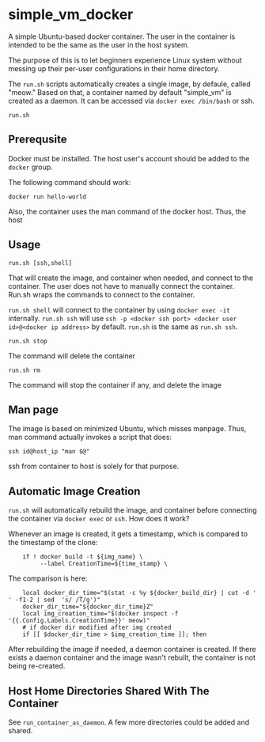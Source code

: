 # simple_vm_docker

A simple Ubuntu-based docker container. The user in the container is intended to be
the same as the user in the host system.

The purpose of this is to let beginners experience Linux system without messing up
their per-user configurations in their home directory.

The ```run.sh``` scripts automatically creates a single image, by defaule, called "meow."
Based on that, a container named by default "simple_vm" is created as a daemon.
It can be accessed via ```docker exec /bin/bash``` or ssh.

```
run.sh

```

## Prerequsite

Docker must be installed. The host user's account should be added to the ```docker``` group.

The following command should work:
```
docker run hello-world
```

Also, the container uses the man command of the docker host. Thus, the host

## Usage

```
run.sh [ssh,shell]
```

That will create the image, and container when needed, and connect to the container.
The user does not have to manually connect the container. Run.sh wraps the commands
to connect to the container.

```run.sh shell``` will connect to the container by using ```docker exec -it``` internally.
```run.sh ssh``` will use ```ssh -p <docker ssh port> <docker user id>@<docker ip address>```
by default. ```run.sh``` is the same as ```run.sh ssh```.


```
run.sh stop
```

The command will delete the container

```
run.sh rm
```

The command will stop the container if any, and delete the image

## Man page

The image is based on minimized Ubuntu, which misses manpage. Thus, man command actually
invokes a script that does:
```
ssh id@host_ip "man $@"
```

ssh from container to host is solely for that purpose.

## Automatic Image Creation

```run.sh``` will automatically rebuild the image, and container before connecting the container
via ```docker exec``` or ```ssh```. How does it work?

Whenever an image is created, it gets a timestamp, which is compared to the timestamp of the clone:
```
    if ! docker build -t ${img_name} \
	     --label CreationTime=${time_stamp} \
```

The comparison is here:
```
    local docker_dir_time="$(stat -c %y ${docker_build_dir} | cut -d ' ' -f1-2 | sed  's/ /T/g')"
    docker_dir_time="${docker_dir_time}Z"
    local img_creation_time="$(docker inspect -f '{{.Config.Labels.CreationTime}}' meow)"
    # if docker dir modified after img created
    if [[ $docker_dir_time > $img_creation_time ]]; then
```

After rebuilding the image if needed, a daemon container is created. If there exists a daemon container
and the image wasn't rebuilt, the container is not being re-created.

## Host Home Directories Shared With The Container

See ```run_container_as_daemon```. A few more directories could be added and shared.
